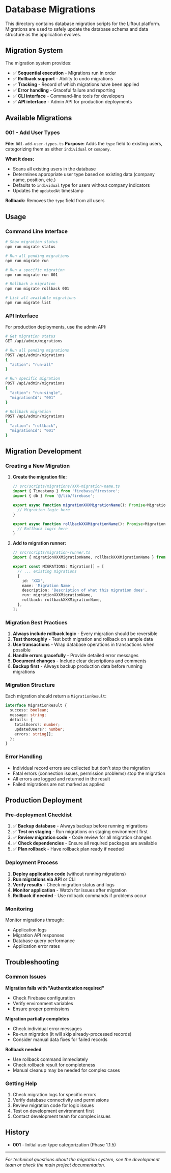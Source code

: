 # Database Migrations

This directory contains database migration scripts for the Liftout platform. Migrations are used to safely update the database schema and data structure as the application evolves.

## Migration System

The migration system provides:
- ✅ **Sequential execution** - Migrations run in order
- ✅ **Rollback support** - Ability to undo migrations
- ✅ **Tracking** - Record of which migrations have been applied
- ✅ **Error handling** - Graceful failure and reporting
- ✅ **CLI interface** - Command-line tools for developers
- ✅ **API interface** - Admin API for production deployments

## Available Migrations

### 001 - Add User Types
**File:** `001-add-user-types.ts`
**Purpose:** Adds the `type` field to existing users, categorizing them as either `individual` or `company`.

**What it does:**
- Scans all existing users in the database
- Determines appropriate user type based on existing data (company name, position, etc.)
- Defaults to `individual` type for users without company indicators
- Updates the `updatedAt` timestamp

**Rollback:** Removes the `type` field from all users

## Usage

### Command Line Interface

```bash
# Show migration status
npm run migrate status

# Run all pending migrations
npm run migrate run

# Run a specific migration
npm run migrate run 001

# Rollback a migration
npm run migrate rollback 001

# List all available migrations
npm run migrate list
```

### API Interface

For production deployments, use the admin API:

```bash
# Get migration status
GET /api/admin/migrations

# Run all pending migrations
POST /api/admin/migrations
{
  "action": "run-all"
}

# Run specific migration
POST /api/admin/migrations
{
  "action": "run-single",
  "migrationId": "001"
}

# Rollback migration
POST /api/admin/migrations
{
  "action": "rollback",
  "migrationId": "001"
}
```

## Migration Development

### Creating a New Migration

1. **Create the migration file:**
   ```typescript
   // src/scripts/migrations/XXX-migration-name.ts
   import { Timestamp } from 'firebase/firestore';
   import { db } from '@/lib/firebase';

   export async function migrationXXXMigrationName(): Promise<MigrationResult> {
     // Migration logic here
   }

   export async function rollbackXXXMigrationName(): Promise<MigrationResult> {
     // Rollback logic here
   }
   ```

2. **Add to migration runner:**
   ```typescript
   // src/scripts/migration-runner.ts
   import { migrationXXXMigrationName, rollbackXXXMigrationName } from './migrations/XXX-migration-name';

   export const MIGRATIONS: Migration[] = [
     // ... existing migrations
     {
       id: 'XXX',
       name: 'Migration Name',
       description: 'Description of what this migration does',
       run: migrationXXXMigrationName,
       rollback: rollbackXXXMigrationName,
     },
   ];
   ```

### Migration Best Practices

1. **Always include rollback logic** - Every migration should be reversible
2. **Test thoroughly** - Test both migration and rollback on sample data
3. **Use transactions** - Wrap database operations in transactions when possible
4. **Handle errors gracefully** - Provide detailed error messages
5. **Document changes** - Include clear descriptions and comments
6. **Backup first** - Always backup production data before running migrations

### Migration Structure

Each migration should return a `MigrationResult`:

```typescript
interface MigrationResult {
  success: boolean;
  message: string;
  details: {
    totalUsers?: number;
    updatedUsers?: number;
    errors: string[];
  };
}
```

### Error Handling

- Individual record errors are collected but don't stop the migration
- Fatal errors (connection issues, permission problems) stop the migration
- All errors are logged and returned in the result
- Failed migrations are not marked as applied

## Production Deployment

### Pre-deployment Checklist

1. ✅ **Backup database** - Always backup before running migrations
2. ✅ **Test on staging** - Run migrations on staging environment first
3. ✅ **Review migration code** - Code review for all migration changes
4. ✅ **Check dependencies** - Ensure all required packages are available
5. ✅ **Plan rollback** - Have rollback plan ready if needed

### Deployment Process

1. **Deploy application code** (without running migrations)
2. **Run migrations via API** or CLI
3. **Verify results** - Check migration status and logs
4. **Monitor application** - Watch for issues after migration
5. **Rollback if needed** - Use rollback commands if problems occur

### Monitoring

Monitor migrations through:
- Application logs
- Migration API responses  
- Database query performance
- Application error rates

## Troubleshooting

### Common Issues

**Migration fails with "Authentication required"**
- Check Firebase configuration
- Verify environment variables
- Ensure proper permissions

**Migration partially completes**
- Check individual error messages
- Re-run migration (it will skip already-processed records)
- Consider manual data fixes for failed records

**Rollback needed**
- Use rollback command immediately
- Check rollback result for completeness
- Manual cleanup may be needed for complex cases

### Getting Help

1. Check migration logs for specific errors
2. Verify database connectivity and permissions
3. Review migration code for logic issues
4. Test on development environment first
5. Contact development team for complex issues

## History

- **001** - Initial user type categorization (Phase 1.1.5)

---

*For technical questions about the migration system, see the development team or check the main project documentation.*
